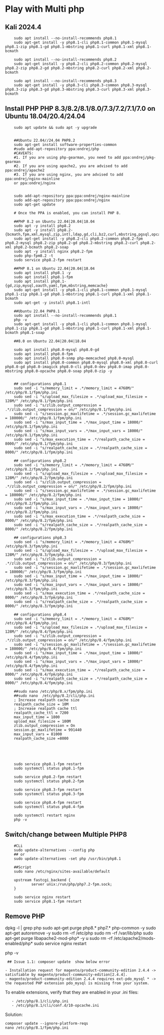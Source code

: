 # Play with Multi php 
## Kali 2024.4
        sudo apt install --no-install-recommends php8.1
        sudo apt-get install -y php8.1-cli php8.1-common php8.1-mysql php8.1-zip php8.1-gd php8.1-mbstring php8.1-curl php8.1-xml php8.1-bcmath
        
        sudo apt install --no-install-recommends php8.2
        sudo apt-get install -y php8.2-cli php8.2-common php8.2-mysql php8.2-zip php8.2-gd php8.2-mbstring php8.2-curl php8.2-xml php8.2-bcmath
        
        sudo apt install --no-install-recommends php8.3
        sudo apt-get install -y php8.3-cli php8.3-common php8.3-mysql php8.3-zip php8.3-gd php8.3-mbstring php8.3-curl php8.3-xml php8.3-bcmath

## Install PHP PHP 8.3/8.2/8.1/8.0/7.3/7.2/7.1/7.0 on Ubuntu 18.04/20.4/24.04
       
        sudo apt update && sudo apt -y upgrade
        
        
        ##Ubuntu 22.04//24.04 PHP8.2
        sudo apt-get install software-properties-common
        #sudo add-apt-repository ppa:ondrej/php
        #CAVEATS:
        #1. If you are using php-gearman, you need to add ppa:ondrej/pkg-gearman
        #2. If you are using apache2, you are advised to add ppa:ondrej/apache2
        #3. If you are using nginx, you are advised to add ppa:ondrej/nginx-mainline
        or ppa:ondrej/nginx
        
        
        sudo add-apt-repository ppa:ppa:ondrej/nginx-mainline      
        sudo add-apt-repository ppa:ppa:ondrej/nginx
        sudo apt-get update 
        
        # Once the PPA is enabled, you can install PHP 8. 
        
        ##PHP 8.2 on Ubuntu 22.04|20.04|18.04        
        sudo apt -y install php8.2  
        sudo apt -y install php8.2-{bcmath,fpm,xml,mysql,zip,intl,ldap,gd,cli,bz2,curl,mbstring,pgsql,opcache,soap,cgi}
        sudo apt-get install -y php8.2-cli php8.2-common php8.2-fpm php8.2-mysql php8.2-zip php8.2-gd php8.2-mbstring php8.2-curl php8.2-xml php8.2-bcmath php8.2-soap 
        sudo apt -y install nginx php8.2-fpm
        sudo php-fpm8.2 -t 
        sudo service php8.2-fpm restart
        
        ##PHP 8.1 on Ubuntu 22.04|20.04|18.04
        sudo apt install php8.1 -y
        sudo apt install php8.1-fpm
        sudo apt install php8.1-{gd,zip,mysql,oauth,yaml,fpm,mbstring,memcache}
        sudo apt-get install -y php8.1-cli php8.1-common php8.1-mysql php8.1-zip php8.1-gd php8.1-mbstring php8.1-curl php8.1-xml php8.1-bcmath
        sudo apt-get -y install php8.1-intl
        
        ##Ubuntu 22.04 PHP8.1
        sudo apt install --no-install-recommends php8.1
        php -v
        sudo apt-get install -y php8.1-cli php8.1-common php8.1-mysql php8.1-zip php8.1-gd php8.1-mbstring php8.1-curl php8.1-xml php8.1-bcmath php8.1-soap 
        
        ##8.0 on Ubuntu 22.04|20.04|18.04
        
        sudo apt install php8.0-mysql php8.0-gd
        sudo apt install php8.0-fpm
        sudo apt install php8.0-snmp php-memcached php8.0-mysql
        sudo apt install php8.0-common php8.0-mysql php8.0-xml php8.0-curl php8.0-gd php8.0-imagick php8.0-cli php8.0-dev php8.0-imap php8.0-mbstring php8.0-opcache php8.0-soap php8.0-zip -y
        
        
        ## configurations php8.1        
        sudo sed -i "s/memory_limit = .*/memory_limit = 4768M/" /etc/php/8.1/fpm/php.ini
        sudo sed -i "s/upload_max_filesize = .*/upload_max_filesize = 128M/" /etc/php/8.1/fpm/php.ini
        sudo sed -i "s/zlib.output_compression = .*/zlib.output_compression = on/" /etc/php/8.1/fpm/php.ini
        sudo sed -i "s/session.gc_maxlifetime = .*/session.gc_maxlifetime = 180000/" /etc/php/8.1/fpm/php.ini
        sudo sed -i "s/max_input_time = .*/max_input_time = 18000/" /etc/php/8.1/fpm/php.ini
        sudo sed -i "s/max_input_vars = .*/max_input_vars = 18000/" /etc/php/8.1/fpm/php.ini
        sudo sed -i "s/max_execution_time = .*/realpath_cache_size = 8000/" /etc/php/8.1/fpm/php.ini
        sudo sed -i "s/realpath_cache_size = .*/realpath_cache_size = 8000/" /etc/php/8.1/fpm/php.ini

        ## configurations php8.2        
        sudo sed -i "s/memory_limit = .*/memory_limit = 4768M/" /etc/php/8.2/fpm/php.ini
        sudo sed -i "s/upload_max_filesize = .*/upload_max_filesize = 128M/" /etc/php/8.2/fpm/php.ini
        sudo sed -i "s/zlib.output_compression = .*/zlib.output_compression = on/" /etc/php/8.2/fpm/php.ini
        sudo sed -i "s/session.gc_maxlifetime = .*/session.gc_maxlifetime = 180000/" /etc/php/8.2/fpm/php.ini
        sudo sed -i "s/max_input_time = .*/max_input_time = 18000/" /etc/php/8.2/fpm/php.ini
        sudo sed -i "s/max_input_vars = .*/max_input_vars = 18000/" /etc/php/8.2/fpm/php.ini
        sudo sed -i "s/max_execution_time = .*/realpath_cache_size = 8000/" /etc/php/8.2/fpm/php.ini
        sudo sed -i "s/realpath_cache_size = .*/realpath_cache_size = 8000/" /etc/php/8.2/fpm/php.ini

        ## configurations php8.3       
        sudo sed -i "s/memory_limit = .*/memory_limit = 4768M/" /etc/php/8.3/fpm/php.ini
        sudo sed -i "s/upload_max_filesize = .*/upload_max_filesize = 128M/" /etc/php/8.3/fpm/php.ini
        sudo sed -i "s/zlib.output_compression = .*/zlib.output_compression = on/" /etc/php/8.3/fpm/php.ini
        sudo sed -i "s/session.gc_maxlifetime = .*/session.gc_maxlifetime = 180000/" /etc/php/8.3/fpm/php.ini
        sudo sed -i "s/max_input_time = .*/max_input_time = 18000/" /etc/php/8.3/fpm/php.ini
        sudo sed -i "s/max_input_vars = .*/max_input_vars = 18000/" /etc/php/8.3/fpm/php.ini
        sudo sed -i "s/max_execution_time = .*/realpath_cache_size = 8000/" /etc/php/8.3/fpm/php.ini
        sudo sed -i "s/realpath_cache_size = .*/realpath_cache_size = 8000/" /etc/php/8.3/fpm/php.ini

        ## configurations php8.4       
        sudo sed -i "s/memory_limit = .*/memory_limit = 4768M/" /etc/php/8.4/fpm/php.ini
        sudo sed -i "s/upload_max_filesize = .*/upload_max_filesize = 128M/" /etc/php/8.4/fpm/php.ini
        sudo sed -i "s/zlib.output_compression = .*/zlib.output_compression = on/" /etc/php/8.4/fpm/php.ini
        sudo sed -i "s/session.gc_maxlifetime = .*/session.gc_maxlifetime = 180000/" /etc/php/8.4/fpm/php.ini
        sudo sed -i "s/max_input_time = .*/max_input_time = 18000/" /etc/php/8.4/fpm/php.ini
        sudo sed -i "s/max_input_vars = .*/max_input_vars = 18000/" /etc/php/8.4/fpm/php.ini
        sudo sed -i "s/max_execution_time = .*/realpath_cache_size = 8000/" /etc/php/8.4/fpm/php.ini
        sudo sed -i "s/realpath_cache_size = .*/realpath_cache_size = 8000/" /etc/php/8.4/fpm/php.ini
        
        ##sudo nano /etc/php/8.x/fpm/php.ini
        ##sudo nano  /etc/php/8.2/cli/php.ini
        ; Increase realpath cache size
        realpath_cache_size = 10M
        ; Increase realpath cache ttl
        realpath_cache_ttl = 7200
        max_input_time = 1800
        upload_max_filesize = 100M
        zlib.output_compression = On
        session.gc_maxlifetime = 991440
        max_input_vars = 81000
        realpath_cache_size =8000
        
        
        
        
        
        sudo service php8.1-fpm restart      
        sudo systemctl status php8.1-fpm  
        
        sudo service php8.2-fpm restart      
        sudo systemctl status php8.2-fpm  
        
        sudo service php8.3-fpm restart      
        sudo systemctl status php8.3-fpm  

        sudo service php8.4-fpm restart      
        sudo systemctl status php8.4-fpm  
        
        sudo systemctl restart nginx
        php -v 











        
                
## Switch/change between Multiple PHP8
        #CLi
        sudo update-alternatives --config php
        ## or
        sudo update-alternatives -set php /usr/bin/php8.1 

        ##Script
        sudo nano /etc/nginx/sites-available/default

        upstream fastcgi_backend {
                server unix:/run/php/php7.2-fpm.sock;
        }

        sudo service nginx restart 
        sudo service php8.1-fpm restart


## Remove PHP

dpkg -l | grep php
sudo apt-get purge php8.* php7.* php-common -y 
sudo apt-get autoremove -y 
sudo rm -rf /etc/php
sudo rm -rf /var/lib/php
sudo apt-get purge libapache2-mod-php*  -y u
sudo rm -rf /etc/apache2/mods-enabled/php*
sudo service nginx restart 

php -v

        
     ## Issue 1.1: composer update  show below error

    - Installation request for magento/product-community-edition 2.4.4 -> satisfiable by magento/product-community-edition[2.4.4].
    - magento/product-community-edition 2.4.4 requires ext-pdo_mysql * -> the requested PHP extension pdo_mysql is missing from your system.

   To enable extensions, verify that they are enabled in your .ini files:
   
       - /etc/php/8.1/cli/php.ini
       - /etc/php/8.1/cli/conf.d/10-opcache.ini 
       

Solution:

    composer update --ignore-platform-reqs
    nano /etc/php/8.1/fpm/php.ini
